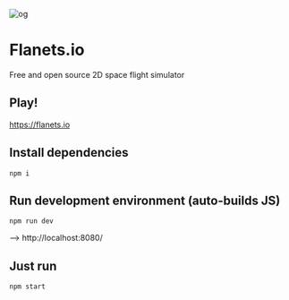 ![og](https://github.com/pakastin/flanets/assets/1475902/ecdf981f-d265-4d6b-9661-be04a9a006c3)

# Flanets.io
Free and open source 2D space flight simulator

## Play!
https://flanets.io

## Install dependencies
`npm i`

## Run development environment (auto-builds JS)
```
npm run dev
```

––> http://localhost:8080/

## Just run
```
npm start
```
